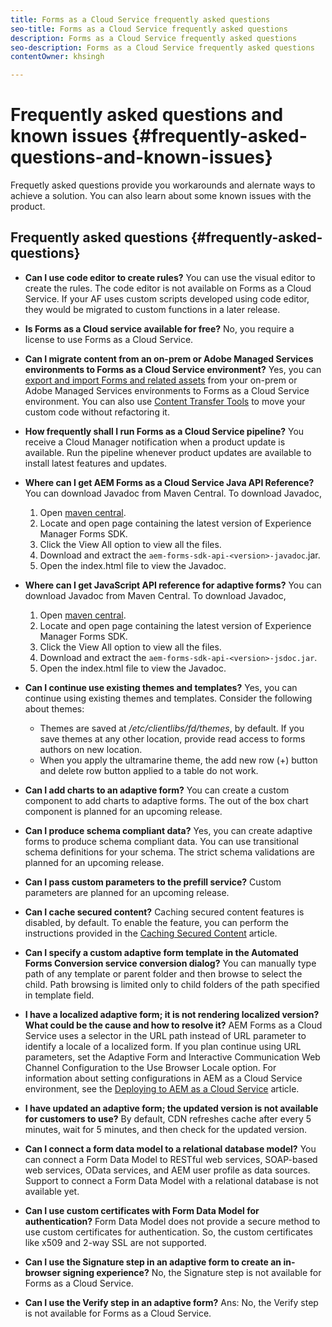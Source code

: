 ```yaml
---
title: Forms as a Cloud Service frequently asked questions 
seo-title: Forms as a Cloud Service frequently asked questions
description: Forms as a Cloud Service frequently asked questions
seo-description: Forms as a Cloud Service frequently asked questions
contentOwner: khsingh

---
```


# Frequently asked questions and known issues {#frequently-asked-questions-and-known-issues}

Frequetly asked questions provide you workarounds and alernate ways to achieve a solution. You can also learn about some known issues with the product.

## Frequently asked questions {#frequently-asked-questions}

* **Can I use code editor to create rules?**
You can use the visual editor to create the rules. The code editor is not available on Forms as a Cloud Service. If your AF uses custom scripts developed using code editor, they would be migrated to custom functions in a later release.

* **Is Forms as a Cloud service available for free?**
No, you require a license to use Forms as a Cloud Service.

* **Can I migrate content from an on-prem or Adobe Managed Services environments to Forms as a Cloud Service environment?**
Yes, you can [export and import Forms and related assets](import-export-forms-templates.md) from your on-prem or Adobe Managed Services environments to Forms as a Cloud Service environment. You can also use [Content Transfer Tools](https://docs.adobe.com/content/help/en/experience-manager-cloud-service/moving/home.html) to move your custom code without refactoring it.

* **How frequently shall I run Forms as a Cloud Service pipeline?**
You receive a Cloud Manager notification when a product update is available. Run the pipeline whenever product updates are available to install latest features and updates.

* **Where can I get AEM Forms as a Cloud Service Java API Reference?**
You can download Javadoc from Maven Central. To download Javadoc, 
    1. Open [maven central](https://mvnrepository.com/artifact/com.adobe.aem/aem-forms-sdk-api).
    1. Locate and open page containing the latest version of Experience Manager Forms SDK.
    1. Click the View All option to view all the files.
    1. Download and extract the `aem-forms-sdk-api-<version>-javadoc`.jar.  
    1. Open the index.html file to view the Javadoc.

* **Where can I get JavaScript API reference for adaptive forms?**
You can download Javadoc from Maven Central. To download Javadoc, 
    1. Open [maven central](https://mvnrepository.com/artifact/com.adobe.aem/aem-forms-sdk-api).
    1. Locate and open page containing the latest version of Experience Manager Forms SDK.
    1. Click the View All option to view all the files.
    1. Download and extract the `aem-forms-sdk-api-<version>-jsdoc.jar`.  
    1. Open the index.html file to view the Javadoc. 

* **Can I continue use existing themes and templates?**
Yes, you can continue using existing themes and templates. Consider the following about themes:
    * Themes are saved at */etc/clientlibs/fd/themes*, by default. If you save themes at any other location, provide read access to forms authors on new location. 
    * When you apply the ultramarine theme, the add new row (+) button and delete row button applied to a table do not work. 


* **Can I add charts to an adaptive form?** 
You can create a custom component to add charts to adaptive forms. The out of the box chart component is planned for an upcoming release. 

* **Can I produce schema compliant data?** 
Yes, you can create adaptive forms to produce schema compliant data. You can use transitional schema definitions for your schema. The strict schema validations are planned for an upcoming release.

* **Can I pass custom parameters to the prefill service?**
Custom parameters are planned for an upcoming release.

* **Can I cache secured content?**
Caching secured content features is disabled, by default. To enable the feature, you can perform the instructions provided in the [Caching Secured Content](https://docs.adobe.com/content/help/en/experience-manager-dispatcher/using/configuring/permissions-cache.html) article.

* **Can I specify a custom adaptive form template in the Automated Forms Conversion service conversion dialog?**
You can manually type path of any template or parent folder and then browse to select the child. Path browsing is limited only to child folders of the path specified in template field. 

* **I have a localized adaptive form; it is not rendering localized version? What could be the cause and how to resolve it?**
AEM Forms as a Cloud Service uses a selector in the URL path instead of URL parameter to identify a locale of a localized form. If you plan continue using URL parameters, set the Adaptive Form and Interactive Communication Web Channel Configuration to the Use Browser Locale option. For information about setting configurations in AEM as a Cloud Service environment, see the [Deploying to AEM as a Cloud Service](https://docs.adobe.com/content/help/en/experience-manager-cloud-service/implementing/deploying/overview.html#osgi-configuration) article.

* **I have updated an adaptive form; the updated version is not available for customers to use?**
By default, CDN refreshes cache after every 5 minutes, wait for 5 minutes, and then check for the updated version. 

* **Can I connect a form data model to a relational database model?**
You can connect a Form Data Model to RESTful web services, SOAP-based web services, OData services, and AEM user profile as data sources. Support to connect a Form Data Model with a relational database is not available yet.  

* **Can I use custom certificates with Form Data Model for authentication?**
Form Data Model does not provide a secure method to use custom certificates for authentication. So, the custom certificates like x509 and 2-way SSL are not supported.  

* **Can I use the Signature step in an adaptive form to create an in-browser signing experience?**
No, the Signature step is not available for Forms as a Cloud Service.

* **Can I use the Verify step in an adaptive form?**
Ans: No, the Verify step is not available for Forms as a Cloud Service.
